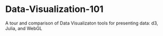 Data-Visualization-101
======================

A tour and comparison of Data Visualizaton tools for presenting data: d3, Julia, and WebGL 
